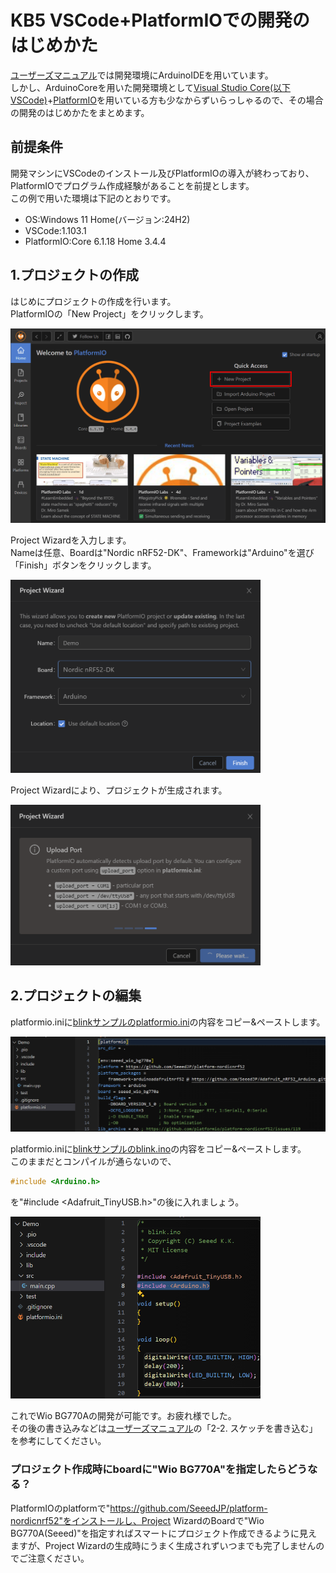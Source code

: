 # KB5 VSCode+PlatformIOでの開発のはじめかた

[ユーザーズマニュアル](https://seeedjp.github.io/Wiki/Wio_BG770A/user-manual.html)では開発環境にArduinoIDEを用いています。  
しかし、ArduinoCoreを用いた開発環境として[Visual Studio Core(以下VSCode)](https://code.visualstudio.com/)+[PlatformIO](https://platformio.org/)を用いている方も少なからずいらっしゃるので、その場合の開発のはじめかたをまとめます。

## 前提条件

開発マシンにVSCodeのインストール及びPlatformIOの導入が終わっており、PlatformIOでプログラム作成経験があることを前提とします。  
この例で用いた環境は下記のとおりです。  

- OS:Windows 11 Home(バージョン:24H2)
- VSCode:1.103.1
- PlatformIO:Core 6.1.18 Home 3.4.4

## 1.プロジェクトの作成

はじめにプロジェクトの作成を行います。  
PlatformIOの「New Project」をクリックします。

  <a href="../media/57.png"><img src="../media/57.png" width="600px"></a>

Project Wizardを入力します。  
Nameは任意、Boardは"Nordic nRF52-DK"、Frameworkは"Arduino"を選び「Finish」ボタンをクリックします。

  <a href="../media/58.png"><img src="../media/58.png" width="400px"></a>  

Project Wizardにより、プロジェクトが生成されます。

  <a href="../media/59.png"><img src="../media/59.png" width="400px"></a>

## 2.プロジェクトの編集

platformio.iniに[blinkサンプルのplatformio.ini](https://github.com/SeeedJP/wio_cellular/blob/main/examples/basic/blink/platformio.ini)の内容をコピー&ペーストします。

  <a href="../media/60.png"><img src="../media/60.png" width="600px"></a>

platformio.iniに[blinkサンプルのblink.ino](https://github.com/SeeedJP/wio_cellular/blob/main/examples/basic/blink/blink.ino)の内容をコピー&ペーストします。   
このままだとコンパイルが通らないので、

```cpp
#include <Arduino.h>
```

を"#include <Adafruit_TinyUSB.h>"の後に入れましょう。

  <a href="../media/61.png"><img src="../media/61.png" width="400px"></a>

これでWio BG770Aの開発が可能です。お疲れ様でした。  
その後の書き込みなどは[ユーザーズマニュアル](https://seeedjp.github.io/Wiki/Wio_BG770A/user-manual.html)の「2-2. スケッチを書き込む」を参考にしてください。

### プロジェクト作成時にboardに"Wio BG770A"を指定したらどうなる？

PlatformIOのplatformで"https://github.com/SeeedJP/platform-nordicnrf52"をインストールし、Project WizardのBoardで"Wio BG770A(Seeed)"を指定すればスマートにプロジェクト作成できるように見えますが、Project Wizardの生成時にうまく生成されずいつまでも完了しませんのでご注意ください。